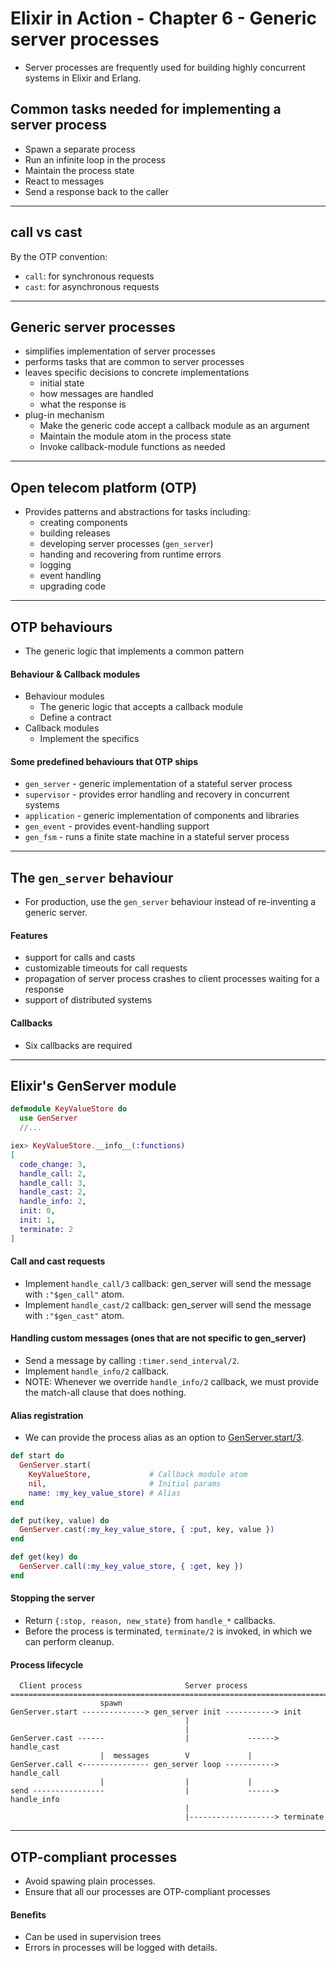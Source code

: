 # Elixir in Action - Chapter 6 - Generic server processes

- Server processes are frequently used for building highly concurrent systems in Elixir and Erlang.

## Common tasks needed for implementing a server process
- Spawn a separate process
- Run an infinite loop in the process
- Maintain the process state
- React to messages
- Send a response back to the caller

---

## call vs cast
By the OTP convention:

- `call`: for synchronous requests
- `cast`: for asynchronous requests

---

## Generic server processes
- simplifies implementation of server processes
- performs tasks that are common to server processes
- leaves specific decisions to concrete implementations
  + initial state
  + how messages are handled
  + what the response is
- plug-in mechanism
  + Make the generic code accept a callback module as an argument
  + Maintain the module atom in the process state
  + Invoke callback-module functions as needed

---

## Open telecom platform (OTP)
- Provides patterns and abstractions for tasks including:
  + creating components
  + building releases
  + developing server processes (`gen_server`)
  + handing and recovering from runtime errors
  + logging
  + event handling
  + upgrading code

---

## OTP behaviours
- The generic logic that implements a common pattern

#### Behaviour & Callback modules
- Behaviour modules
  + The generic logic that accepts a callback module
  + Define a contract
- Callback modules
  + Implement the specifics

#### Some predefined behaviours that OTP ships
- `gen_server` - generic implementation of a stateful server process
- `supervisor` - provides error handling and recovery in concurrent systems
- `application` - generic implementation of components and libraries
- `gen_event` - provides event-handling support
- `gen_fsm` - runs a finite state machine in a stateful server process

---

## The `gen_server` behaviour
- For production, use the `gen_server` behaviour instead of re-inventing a generic server.

#### Features
- support for calls and casts
- customizable timeouts for call requests
- propagation of server process crashes to client processes waiting for a response
- support of distributed systems

#### Callbacks
- Six callbacks are required

---

## Elixir's GenServer module

```elixir
defmodule KeyValueStore do
  use GenServer
  //...
```

```elixir
iex> KeyValueStore.__info__(:functions)
[
  code_change: 3,
  handle_call: 2,
  handle_call: 3,
  handle_cast: 2,
  handle_info: 2,
  init: 0,
  init: 1,
  terminate: 2
]
```

#### Call and cast requests
- Implement `handle_call/3` callback: gen_server will send the message with `:"$gen_call"` atom.
- Implement `handle_cast/2` callback: gen_server will send the message with `:"$gen_cast"` atom.

#### Handling custom messages (ones that are not specific to gen_server)
- Send a message by calling `:timer.send_interval/2`.
- Implement `handle_info/2` callback.
- NOTE: Whenever we override `handle_info/2` callback, we must provide the match-all clause that does nothing.

#### Alias registration
- We can provide the process alias as an option to [GenServer.start/3](https://hexdocs.pm/elixir/GenServer.html#start/3).

```elixir
def start do
  GenServer.start(
    KeyValueStore,             # Callback module atom
    nil,                       # Initial params
    name: :my_key_value_store) # Alias
end

def put(key, value) do
  GenServer.cast(:my_key_value_store, { :put, key, value })
end

def get(key) do
  GenServer.call(:my_key_value_store, { :get, key })
end
```

#### Stopping the server
- Return `{:stop, reason, new_state}` from `handle_*` callbacks.
- Before the process is terminated, `terminate/2` is invoked, in which we can perform cleanup.

#### Process lifecycle

```
  Client process                       Server process
================================================================================
                    spawn
GenServer.start --------------> gen_server init -----------> init
                                       |
                                       |
GenServer.cast ------                  |             ------> handle_cast
                    |  messages        V             |
GenServer.call <--------------- gen_server loop -----------> handle_call
                    |                  |             |  
send ----------------                  |             ------> handle_info
                                       |
                                       |-------------------> terminate
```

---

## OTP-compliant processes
- Avoid spawing plain processes.
- Ensure that all our processes are OTP-compliant processes

#### Benefits
- Can be used in supervision trees
- Errors in processes will be logged with details.
